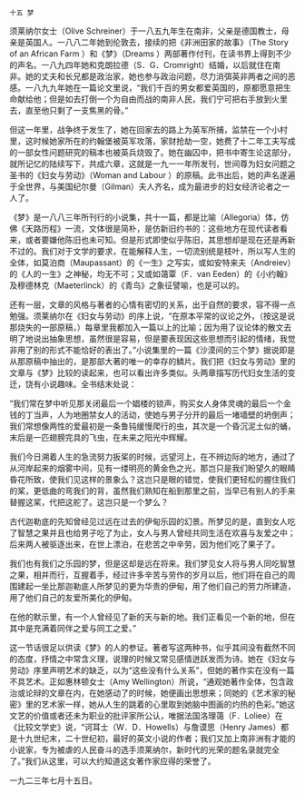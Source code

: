     十五 梦 

   须莱纳尔女士（Olive Schreiner）于一八五九年生在南非，父亲是德国教士，母亲是英国人。一八八二年她到伦敦去，接续的把《非洲田家的故事》（The Story of an African Farm ）和《梦》（Dreams ）两部著作付刊，在读书界上得到不少的声名。一八九四年她和克朗拉德（S．G．Cromright）结婚，以后就住在南非。她的丈夫和长兄都是政治家，她也参与政治问题，尽力消弭英非两者之间的恶感。一八九九年她在一篇论文里说，“我们千百的男女都爱英国的，原都愿意把生命献给他；但是如去打倒一个为自由而战的南非人民，我们宁可把右手放到火里去，直至他只剩了一支焦黑的骨。”

   但这一年里，战争终于发生了，她在回家去的路上为英军所捕，监禁在一个小村里，这时候她家所在的约翰堡被英军攻落，家财抢劫一空，她费了十二年工夫写成的一部女性问题研究的稿本也被英兵烧毁了。她在幽囚中，把书中寄生论这部分，就所记忆的陆续写下，共成六章，这就是一九一一年所发刊，世间尊为妇女问题之圣书的《妇女与劳动》（Woman and Labour ）的原稿。此书出后，她的声名遂遍于全世界，与美国纪尔曼（Gilman）夫人齐名，成为最进步的妇女经济论者之一人了。

   《梦》是一八八三年所刊行的小说集，共十一篇，都是比喻（Allegoria）体，仿佛《天路历程》一流，文体很是简朴，是仿新旧约书的：这些地方在现代读者看来，或者要嫌他陈旧也未可知。但是形式即使似乎陈旧，其思想却是现在还是再新不过的。我们对于文学的要求，在能解释人生，一切流别统是枝叶，所以写人生的全体，如莫泊商（Maupassant）的《一生》之写实，或如安特来夫（Andreiev）的《人的一生》之神秘，均无不可；又或如蔼覃（F．van Eeden）的《小约翰》及穆德林克（Maeterlinck）的《青鸟》之象征譬喻，也是可以的。

   还有一层，文章的风格与著者的心情有密切的关系，出于自然的要求，容不得一点勉强。须莱纳尔在《妇女与劳动》的序上说，“在原本平常的议论之外，（按这是说那烧失的一部原稿，）每章里我都加入一篇以上的比喻；因为用了议论体的散文去明了地说出抽象思想，虽然很是容易，但是要表现因这些思想而引起的情绪，我觉非用了别的形式不能恰好的表出了。”小说集里的一篇《沙漠间的三个梦》据说即是从那原稿中抽出的，是那部大著的唯一的幸存的鳞片。我们把《妇女与劳动》里的文章与《梦》比较的读起来，也可以看出许多类似。头两章描写历代妇女生活的变迁，饶有小说趣味。全书结末处说：

   “我们常在梦中听见那关闭最后一个娼楼的锁声，购买女人身体灵魂的最后一个金钱的丁当声，人为地圈禁女人的活动，使她与男子分开的最后一堵墙壁的坍倒声；我们常想像两性的爱最初是一条鲁钝缓慢爬行的虫，其次是一个昏沉泥土似的蛹，末后是一匹翅膀完具的飞虫，在未来之阳光中辉耀。

   我们今日溯着人生的急流努力扳桨的时候，远望河上，在不辨边际的地方，通过了从河岸起来的烟雾中间，见有一缕明亮的黄金色之光，那岂只是我们盼望久的眼睛昏花所致，使我们见这样的景象么？这岂只是眼的错觉，使我们更轻松的握住我们的桨，更低曲的弯我们的背，虽然我们熟知在船到那里之前，当早已有别人的手来替握这桨，代把这舵了。这岂只是一个梦么？

   古代迦勒底的先知曾经见过远在过去的伊甸乐园的幻景。所梦见的是，直到女人吃了智慧之果并且也给男子吃了为止，女人与男人曾经共同生活在欢喜与友爱之中；后来两人被驱逐出来，在世上漂泊，在悲苦之中辛劳，因为他们吃了果子了。

   我们也有我们之乐园的梦，但是这却是远在将来。我们梦见女人将与男人同吃智慧之果，相并而行，互握着手，经过许多辛苦与劳作的岁月以后，他们将在自己的周围建起一坐比那迦勒底人所梦见的更为华贵的伊甸，用了他们自己的劳力所建造，用了他们自己的友爱所美化的伊甸。

   在他的默示里，有一个人曾经见了新的天与新的地。我们正看见一个新的地，但在其中是充满着同伴之爱与同工之爱。”

   这一节话很足以供读《梦》的人的参证。著者写这两种书，似乎其间没有截然不同的态度，抒情之中常含义理，说理的时候又常见感情迸跃发而为诗。她在《妇女与劳动》序里声明艺术的缺乏，以为“这些没有什么关系”，但她的著作实在没有一篇不具艺术。正如惠林顿女士（Amy Wellington）所说，“通观她著作全体，包含政治或论辩的文章在内，在她感动了的时候，她便画出思想来；同她的《艺术家的秘密》里的艺术家一样，她从人生的跳着的心里取到她脑中图画的灼热的色彩。”她这文艺的价值或者还未为职业的批评家所公认，唯据法国洛理蔼（F．Loliee）在《比较文学史》说，“诃耳士（W．D．Howells）与詹谟思（Henry James）都是十九世纪末，二十世纪初，最好的英文小说的作者；我们又加上南非洲有才能的小说家，专为被虐的人民奋斗的选手须莱纳尔，新时代的光荣的题名录就完全了。”我们从这里，可以大约知道这女著作家应得的荣誉了。

   一九二三年七月十五日。


